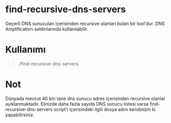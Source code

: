 # find-recursive-dns-servers
Geçerli DNS sunucuları içerisinden recursive olanları bulan bir tool'dur. DNS Amplification saldırılarında kullanılabilir.

# Kullanımı

> ./find-recursive-dns-servers          

# Not

Dünyada mevcut 40 bin tane dns sunucu adres içerisinden recursive olanlar ayıklanmaktadır. Elinizde daha fazla sayıda DNS sunucu listesi varsa find-recursive-dns-servers script'i içerisindeki ilgili dosya adını kendinizin ki yapabilirsiniz. 
